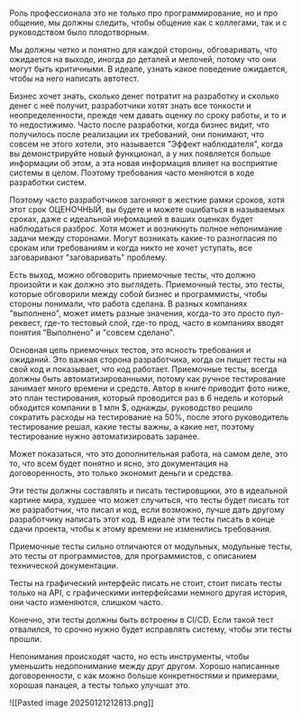 Роль профессионала это не только про программирование, но и про общение, мы должны следить, чтобы общение как с коллегами,  так и с руководством было плодотворным.

Мы должны четко и понятно для каждой стороны, обговаривать, что ожидается на выходе, иногда до деталей и мелочей, потому что они могут быть критичными. В идеале, узнать какое поведение ожидается, чтобы на него написать автотест.

Бизнес хочет знать, сколько денег потратит на разработку и сколько денег с неё получит, разработчики хотят знать все тонкости и неопределенности, прежде чем давать оценку по сроку работы, и то и то недостижимо. Часто после разработки, когда бизнес видит, что получилось после реализации их требований, они понимают, что совсем не этого хотели, это называется "Эффект наблюдателя", когда вы демонстрируйте новый функционал, а у них появляется больше информации об этом, а эта новая информация влияет на восприятие системы в целом. Поэтому требования часто меняются в ходе разработки систем.

Поэтому часто разработчиков загоняют в жесткие рамки сроков, хотя этот срок ОЦЕНОЧНЫЙ, вы будете и можете ошибаться в называемых сроках, даже с идеальной инфомацией в ваших оценках будет наблюдаться разброс. Хотя может и возникнуть полное непонимание задачи между сторонами. Могут возникать какие-то разногласия по срокам или требованиям и когда никто не хочет уступать, все заговаривают "заговаривать" проблему. 

Есть выход, можно обговорить приемочные тесты, что должно произойти и как должно это выглядеть. Приемочный тесты, это тесты, которые обговорили между собой бизнес и программисты, чтобы стороны понимали, что работа сделана. В разных компаниях "выполнено", может иметь разные значения, когда-то это просто пул-реквест, где-то тестовый слой, где-то прод, часто в компаниях вводят понятия "Выполнено" и "совсем сделано".  

Основная цель приемочных тестов, это ясность требования и ожиданий. Это важная сторона разработчика, когда он пишет тесты на свой код и показывает, что код работает. Приемочные тесты, всегда должны быть автоматизированными, потому как ручное тестирование занимает много времени и средств. Автор в книге приводит фото ниже, это план тестирования, который проводится раз в 6 недель и который обходится компании в 1 млн $, однажды, руководство решило сократить расходы на тестирование на 50%, после этого руководитель тестирование решал, какие тесты важны, а какие нет, поэтому тестирование нужно автоматизировать заранее.

Может показаться, что это дополнительная работа, на самом деле, это то, что всем будет понятно и ясно, это документация на договоренность, это только экономит деньги и средства.

Эти тесты должны составлять и писать тестировщики, это в идеальной картине мира, худшее что может случиться, что тесты будет писать тот же разработчик, что писал и код, если возможно, лучше дать другому разработчику написать этот код. В идеале эти тесты писать в конце сдачи проекта, чтобы к этому времени не изменились требования.

Приемочные тесты сильно отличаются от модульных, модульные тесты, это тесты от программистов, для программистов, с описанием технической документации.

Тесты на графический интерфейс писать не стоит, стоит писать тесты только на API, с графическими интерфейсами немного другая история, они часто изменяются, слишком часто.

Конечно, эти тесты должны быть встроены в CI/CD. Если такой тест отвалился, то срочно нужно будет исправлять систему, чтобы эти тесты прошли.

Непонимания происходят часто, но есть инструменты, чтобы уменьшить недопонимание между друг другом. Хорошо написанные договоренности, с как можно больше конкретностями и примерами, хорошая панацея, а тесты только улучшат это.



![[Pasted image 20250121212813.png]]